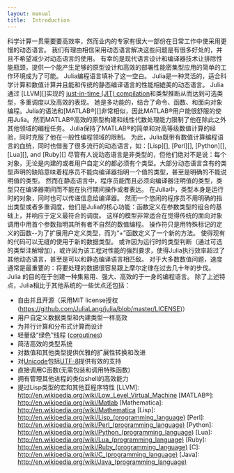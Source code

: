 ```yaml
---
layout: manual
title:  Introduction
---
```

科学计算一贯需要要高效率，然而业内的专家有很大一部份在日常工作中使采用更慢的动态语言。
我们有理由相信采用动态语言解决这些问题是有很多好处的，并且不希望减少对动态语言的使用。
有幸的是现代语言设计和编译器技术让排除性能瓶颈，提供一个能产生足够的原型设计和高效的部署性能密集型应用的简单的工作环境成为了可能。
Julia编程语言填补了这一空白。
Julia是一种灵活的，适合科学计算和数值计算并且能和传统的静态编译语言的性能相媲美的动态语言。
Julia通过 [LLVM][]实现的 [just-in-time (JIT) compilation](http://en.wikipedia.org/wiki/Just-in-time_compilation)和类型推断从而达到可选类型，多重调度以及高效的表现。
她是多功能的，结合了命令、函数、和面向对象编程。Julia的语法和[MATLAB®][]非常相似，因此MATLAB®用户能很舒服的使用Julia。然而MATLAB®高效的原型构建和线性代数处理能力限制了他在除此之外其他领域的编程任务。
Julia保持了MATLAB®的简单和对高等级数值计算的经验，同时克服了他在一般性编程领域的限制。
为此，Julia既带有数值计算编程语言的血统，同时也借鉴了很多流行的动态语言，如：[Lisp][], [Perl][], [Python][], [Lua][], and [Ruby][]
尽管有人说动态语言是非类型的，但他们绝对不是说：每个对象，无论是内建的或者用户自定义的都必须有个类型。大部分动态语言含有的类型声明的缺陷意味着程序员不能向编译器指明一个值的类型，甚至是明确的不能说明值的类型。
然而在静态语言中，程序员能而且必须向编译器注明值的类型，类型只在编译器期间而不能在执行期间操作或者表达。
在Julia中，类型本身是运行时的对象，同时也可以传递信息给编译器。
然而一个悠闲的程序员不用明确的指出类型或者多重调度，他们是Julia的核心功能：函数定义在参数类型的组合的基础上，并响应于定义最符合的调度。
这样的模型非常适合在觉得传统的面向对象调用中用首个参数指明其所有者不自然的数值编程。
操作符只是用特殊标记的定义的函数--为了扩展用户定义类型，而为“+”函数定义了一个新的方法。
使得现有的代码可以无缝的使用于新的数据类型。
或许因为运行时的类型判断（通过可选的类型注解增加），或许因为该工程对性能的强烈要求，使得Julia执行效率超过了其他动态语言，甚至是可以和静态编译语言相匹敌。
对于大多数数值问题，速度通常是最重要的：将要处理的数据很容易跟上摩尔定律在过去几十年的步伐。
Julia 的目的在于创建一种集易用、强大、高效的于一身的编程语言。
除了上述特点，Julia相比于其他系统的一些优点还包括：
- 自由并且开源（采用MIT license授权(https://github.com/JuliaLang/julia/blob/master/LICENSE)） 
- 用户自定义数据类型和内建类型一样高效 
- 为并行计算和分布式计算而设计 
- 轻量级“绿色”线程 ([coroutines](http://en.wikipedia.org/wiki/Coroutine))
- 简洁高效的类型系统 
- 对数值和其他类型提供优雅的扩展性转换和改进 
- 对[Unicode](http://en.wikipedia.org/wiki/Unicode)包括[UTF-8](http://en.wikipedia.org/wiki/UTF-8)提供有效的支持
- 直接调用C函数(无需包装和调用特殊函数)
- 拥有管理其他进程的类似shell的高效能力 
- 提过Lisp类型的宏和其他亚程序特性 
[LLVM]:        http://en.wikipedia.org/wiki/Low_Level_Virtual_Machine
[MATLAB®]:     http://en.wikipedia.org/wiki/Matlab
[Mathematica]: http://en.wikipedia.org/wiki/Mathematica
[Lisp]:        http://en.wikipedia.org/wiki/Lisp_(programming_language)
[Perl]:        http://en.wikipedia.org/wiki/Perl_(programming_language)
[Python]:      http://en.wikipedia.org/wiki/Python_(programming_language)
[Lua]:         http://en.wikipedia.org/wiki/Lua_(programming_language)
[Ruby]:        http://en.wikipedia.org/wiki/Ruby_(programming_language)
[C]:           http://en.wikipedia.org/wiki/C_(programming_language)
[Java]:        http://en.wikipedia.org/wiki/Java_(programming_language)
